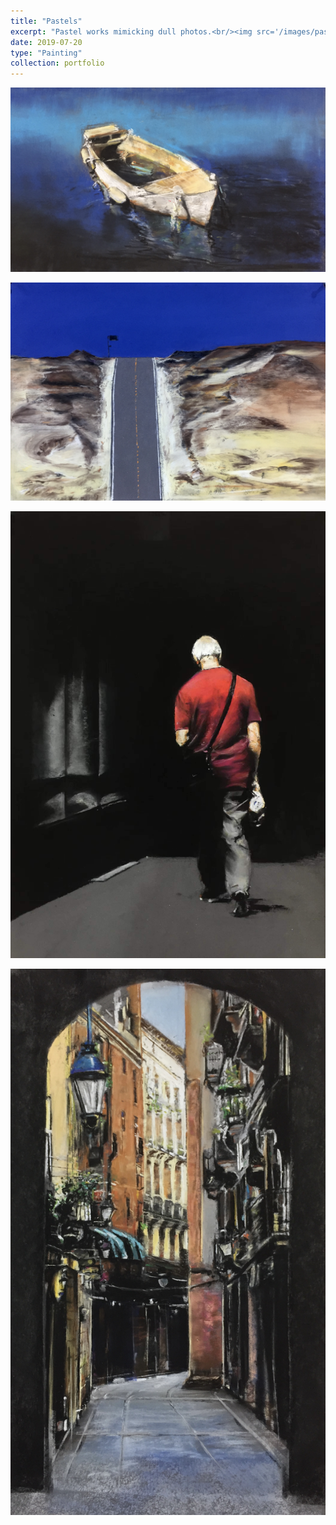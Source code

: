 ```yaml
---
title: "Pastels"
excerpt: "Pastel works mimicking dull photos.<br/><img src='/images/pastel_3.jpg' width='60%'>"
date: 2019-07-20
type: "Painting"
collection: portfolio
---
```


![boat](/images/pastel_1.jpg)

![road](/images/pastel_2.jpg)

![man](/images/pastel_3.jpg)

![street](/images/pastel_4.jpg)
